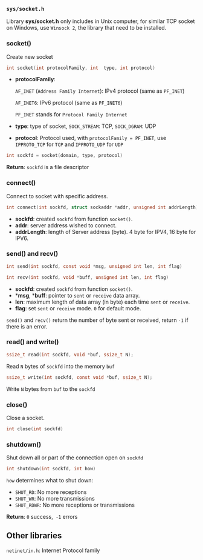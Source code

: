 ### ``sys/socket.h``

Library **sys/socket.h** only includes in Unix computer, for similar TCP socket on Windows, use ``Winsock 2``, the library that need to be installed.

### socket()

Create new socket

```c
int socket(int protocolFamily, int  type, int protocol)
```

* **protocolFamily**: 

    ``AF_INET`` (``Address Family Internet``): IPv4 protocol (same as ``PF_INET``)

    ``AF_INET6``: IPv6 protocol (same as ``PF_INET6``)

    ``PF_INET`` stands for ``Protocol Family Internet``

* **type**: type of socket, ``SOCK_STREAM``: TCP, ``SOCK_DGRAM``: UDP
* **protocol**: Protocol used, with ``protocolFamily = PF_INET``, use ``IPPROTO_TCP`` for ``TCP`` and ``IPPROTO_UDP`` for ``UDP``

```c
int sockfd = socket(domain, type, protocol)
```

**Return**: ``sockfd`` is a file descriptor

### connect()

Connect to socket with specific address.

```c
int connect(int sockfd, struct sockaddr *addr, unsigned int addrLength) 
```

*  **sockfd**: created ``sockfd`` from function ``socket()``.
*  **addr**: server address wished to connect.
*  **addrLength**: length of Server address (byte). 4 byte for IPV4, 16 byte for IPV6.

### send() and recv()

```c
int send(int sockfd, const void *msg, unsigned int len, int flag) 
```
```c
int recv(int sockfd, void *buff, unsigned int len, int flag)
```

*  **sockfd**: created ``sockfd`` from function ``socket()``.
* ***msg**, ***buff**: pointer to ``sent`` or ``receive`` data array.
* **len**: maximum length of data array (in byte) each time ``sent`` or ``receive``.
* **flag**: set ``sent`` or ``receive`` mode. ``0`` for default mode.

``send()`` and  ``recv()`` return the number of byte sent or received, return ``-1`` if there is an error.


### read() and write()

```c
ssize_t read(int sockfd, void *buf, ssize_t N);
```

Read ``N`` bytes of ``sockfd`` into the memory ``buf``

```c
ssize_t write(int sockfd, const void *buf, ssize_t N);
```

Write ``N`` bytes from ``buf`` to the ``sockfd``

### close()

Close a socket.

```c
int close(int sockfd)
```

### shutdown()

Shut down all or part of the connection open on ``sockfd``

```c
int shutdown(int sockfd, int how)
```

``how`` determines what to shut down:

* ``SHUT_RD``: No more receptions
* ``SHUT_WR``: No more transmissions
* ``SHUT_RDWR``: No more receptions or transmissions

**Return**: ``0`` success,`` -1`` errors

## Other libraries

``netinet/in.h``: Internet Protocol family